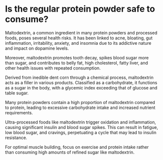 # Is the regular protein powder safe to consume?

Maltodextrin, a common ingredient in many protein powders and processed foods, poses several health risks. It has been linked to acne, bloating, gut inflammation, irritability, anxiety, and insomnia due to its addictive nature and impact on dopamine levels.

Moreover, maltodextrin promotes tooth decay, spikes blood sugar more than sugar, and contributes to belly fat, high cholesterol, fatty liver, and other health issues with repeated consumption.

Derived from inedible dent corn through a chemical process, maltodextrin acts as a filler in various products. Classified as a carbohydrate, it functions as a sugar in the body, with a glycemic index exceeding that of glucose and table sugar.

Many protein powders contain a high proportion of maltodextrin compared to protein, leading to excessive carbohydrate intake and increased nutrient requirements.

Ultra-processed foods like maltodextrin trigger oxidation and inflammation, causing significant insulin and blood sugar spikes. This can result in fatigue, low blood sugar, and cravings, perpetuating a cycle that may lead to insulin resistance.

For optimal muscle building, focus on exercise and protein intake rather than consuming high amounts of refined sugar like maltodextrin.